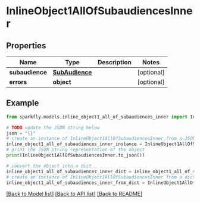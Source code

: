 # InlineObject1AllOfSubaudiencesInner


## Properties

Name | Type | Description | Notes
------------ | ------------- | ------------- | -------------
**subaudience** | [**SubAudience**](SubAudience.md) |  | [optional] 
**errors** | **object** |  | [optional] 

## Example

```python
from sparkfly.models.inline_object1_all_of_subaudiences_inner import InlineObject1AllOfSubaudiencesInner

# TODO update the JSON string below
json = "{}"
# create an instance of InlineObject1AllOfSubaudiencesInner from a JSON string
inline_object1_all_of_subaudiences_inner_instance = InlineObject1AllOfSubaudiencesInner.from_json(json)
# print the JSON string representation of the object
print(InlineObject1AllOfSubaudiencesInner.to_json())

# convert the object into a dict
inline_object1_all_of_subaudiences_inner_dict = inline_object1_all_of_subaudiences_inner_instance.to_dict()
# create an instance of InlineObject1AllOfSubaudiencesInner from a dict
inline_object1_all_of_subaudiences_inner_from_dict = InlineObject1AllOfSubaudiencesInner.from_dict(inline_object1_all_of_subaudiences_inner_dict)
```
[[Back to Model list]](../README.md#documentation-for-models) [[Back to API list]](../README.md#documentation-for-api-endpoints) [[Back to README]](../README.md)


